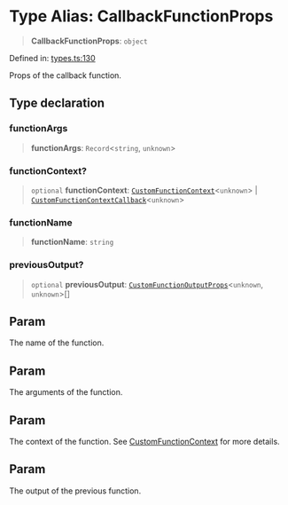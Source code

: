 # Type Alias: CallbackFunctionProps

> **CallbackFunctionProps**: `object`

Defined in: [types.ts:130](https://github.com/GeoDaCenter/openassistant/blob/fd29806c870b11792765637bc0dc6fbb46bd3016/packages/core/src/types.ts#L130)

Props of the callback function.

## Type declaration

### functionArgs

> **functionArgs**: `Record`\<`string`, `unknown`\>

### functionContext?

> `optional` **functionContext**: [`CustomFunctionContext`](CustomFunctionContext.md)\<`unknown`\> \| [`CustomFunctionContextCallback`](CustomFunctionContextCallback.md)\<`unknown`\>

### functionName

> **functionName**: `string`

### previousOutput?

> `optional` **previousOutput**: [`CustomFunctionOutputProps`](CustomFunctionOutputProps.md)\<`unknown`, `unknown`\>[]

## Param

The name of the function.

## Param

The arguments of the function.

## Param

The context of the function. See [CustomFunctionContext](CustomFunctionContext.md) for more details.

## Param

The output of the previous function.
